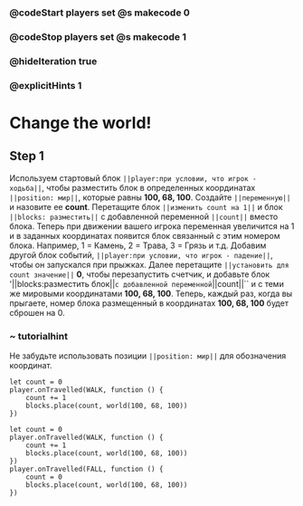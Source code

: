 ### @codeStart players set @s makecode 0
### @codeStop players set @s makecode 1

### @hideIteration true 
### @explicitHints 1

# Change the world!

## Step 1
Используем стартовый блок ``||player:при условии, что игрок - ходьба||``, чтобы разместить блок в определенных координатах ``||position: мир||``, которые равны **100, 68, 100**. Создайте ``||переменную||`` и назовите ее **count**. Перетащите блок ``||изменить count на 1||`` и блок ``||blocks: разместить||`` с добавленной переменной ``||count||`` вместо блока. Теперь при движении вашего игрока переменная увеличится на 1 и в заданных координатах появится блок связанный с этим номером блока. Например, 1 = Камень, 2 = Трава, 3 = Грязь и т.д. Добавим другой блок событий, ``||player:при условии, что игрок - падение||``, чтобы он запускался при прыжках. Далее перетащите ``||установить для count значение||``  **0**, чтобы перезапустить счетчик, и добавьте блок '||blocks:разместить блок||`` с добавленной переменной ``||count||`` и с теми же мировыми координатами **100, 68, 100**. Теперь, каждый раз, когда вы прыгаете, номер блока размещенный в координатах  **100, 68, 100** будет сброшен на 0.

### ~ tutorialhint 
Не забудьте использовать позиции ``||position: мир||`` для обозначения координат.

```blocks
let count = 0
player.onTravelled(WALK, function () {
    count += 1
    blocks.place(count, world(100, 68, 100))
})
```


```ghost
let count = 0
player.onTravelled(WALK, function () {
    count += 1
    blocks.place(count, world(100, 68, 100))
})
player.onTravelled(FALL, function () {
    count = 0
    blocks.place(count, world(100, 68, 100))
})
```

